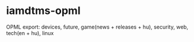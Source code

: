 # iamdtms-opml
OPML export: devices, future, game(news + releases + hu), security, web, tech(en + hu), linux
